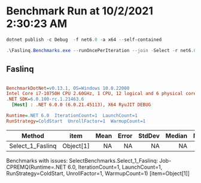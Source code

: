 # Benchmark Run at 10/2/2021 2:30:23 AM


```powershell
dotnet publish -c Debug  -f net6.0 -a x64 --self-contained
```


```powershell
.\Faslinq.Benchmarks.exe --runOncePerIteration --join -Select -r net6.0 --platform X64 --keepFiles -e GitHub
```


## Faslinq

``` ini

BenchmarkDotNet=v0.13.1, OS=Windows 10.0.22000
Intel Core i7-10750H CPU 2.60GHz, 1 CPU, 12 logical and 6 physical cores
.NET SDK=6.0.100-rc.1.21463.6
  [Host] : .NET 6.0.0 (6.0.21.45113), X64 RyuJIT DEBUG

Runtime=.NET 6.0  IterationCount=1  LaunchCount=1  
RunStrategy=ColdStart  UnrollFactor=1  WarmupCount=1  

```
|           Method |      item | Mean | Error | StdDev | Median | Min | Max | Method | Size |     API |
|----------------- |---------- |-----:|------:|-------:|-------:|----:|----:|------- |----- |-------- |
| Select_1_Faslinq | Object[1] |   NA |    NA |     NA |     NA |  NA |  NA | Select |    1 | Faslinq |

Benchmarks with issues:
  SelectBenchmarks.Select_1_Faslinq: Job-CPREMQ(Runtime=.NET 6.0, IterationCount=1, LaunchCount=1, RunStrategy=ColdStart, UnrollFactor=1, WarmupCount=1) [item=Object[1]]
